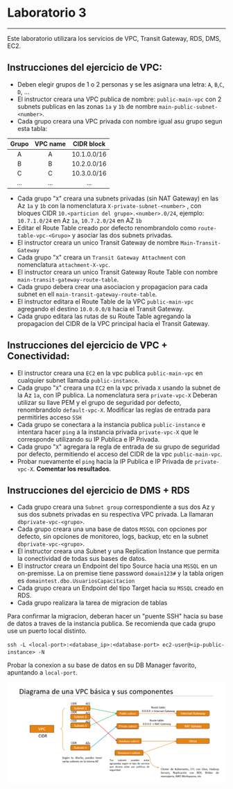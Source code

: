 # Laboratorio 3

---

Este laboratorio utilizara los servicios de VPC, Transit Gateway, RDS, DMS, EC2. 

## Instrucciones del ejercicio de VPC:

  * Deben elegir grupos de 1 o 2 personas y se les asignara una letra: `A`, `B`,`C`, `D`, ...
  * El instructor creara una VPC publica de nombre: `public-main-vpc` con 2 subnets publicas en las zonas `1a` y `1b` de nombre `main-public-subnet-<number>`.
  * Cada grupo creara una VPC privada con nombre igual asu grupo segun esta tabla:

<center>      

| Grupo | VPC name | CIDR block  |
|:-----:|:--------:|:-----------:|
 |   A   |    A     | 10.1.0.0/16 |
 |   B   |    B     | 10.2.0.0/16 |
 |   C   |    C     | 10.3.0.0/16 |
|  ...  |   ...    |     ...     |

</center>

  * Cada grupo "`X`" creara una subnets privadas (sin NAT Gateway) en las Az `1a` y `1b` con la nomenclatura `X-private-subnet-<number>` , con bloques CIDR `10.<particion del grupo>.<number>.0/24`, ejemplo: `10.7.1.0/24` en Az `1a`, `10.7.2.0/24` en AZ `1b`
  * Editar el Route Table creado por defecto renombrandolo como `route-table-vpc-<Grupo>` y asociar las dos subnets privadas.
  * El instructor creara un unico Transit Gateway de nombre `Main-Transit-Gateway`
  * Cada grupo "`X`" creara un `Transit Gateway Attachment` con nomenclatura `attachment-X-vpc`.
  * El instructor creara un unico Transit Gateway Route Table con nombre `main-transit-gateway-route-table`.
  * Cada grupo debera crear una asociacion y propagacion para cada subnet en ell `main-transit-gateway-route-table`.
  * El instructor editara el Route Table de la VPC `public-main-vpc` agregando el destino `10.0.0.0/8` hacia el Transit Gateway.
  * Cada grupo editara las rutas de su Route Table agregando la propagacion del CIDR de la VPC principal hacia el Transit Gateway.

## Instrucciones del ejercicio de VPC + Conectividad:

 * El instructor creara una `EC2` en la vpc publica `public-main-vpc` en cualquier subnet llamada `public-instance`.
 * Cada grupo "`X`" creara una `EC2` en la vpc privada `X` usando la subnet de la Az `1a`, con IP publica. La nomenclatura sera `private-vpc-X`
   Deberan utilizar su llave PEM y el grupo de seguridad por defecto, renombrandolo `default-vpc-X`. Modificar las reglas de entrada para permitirles acceso `SSH`
 * Cada grupo se conectara a la instancia publica `public-instance` e intentara hacer `ping` a la instancia privada `private-vpc-X` que le corresponde utilizando su IP Publica e IP Privada.
 * Cada grupo "`X`" agregara la regla de entrada de su grupo de seguridad por defecto, permitiendo el acceso del CIDR de la vpc `public-main-vpc`.
 * Probar nuevamente el `ping` hacia la IP Publica e IP Privada de `private-vpc-X`. **Comentar los resultados**.

## Instrucciones del ejercicio de DMS + RDS

* Cada grupo creara una `Subnet group` correspondiente a sus dos Az y sus dos subnets privadas en su respectiva VPC privada. La llamaran `dbprivate-vpc-<grupo>`.
* Cada grupo creara una una base de datos `MSSQL` con opciones por defecto, sin opciones de monitoreo, logs, backup, etc en la subnet `dbprivate-vpc-<grupo>`.
* El instructor creara una Subnet y una Replication Instance que permita la conectividad de todas sus bases de datos.
* El instructor creara un Endpoint del tipo Source hacia una `MSSQL` en un on-premisse. La on premise tiene password `domain123#` y la tabla origen es `domaintest.dbo.UsuariosCapacitacion`
* Cada grupo creara un Endpoint del tipo Target hacia su `MSSQL` creado en RDS.
* Cada grupo realizara la tarea de migracion de tablas

Para confirmar la migracion, deberan hacer un "puente SSH" hacia su base de datos a traves de la instancia publica. Se recomienda que cada grupo use un puerto local distinto.

`ssh -L <local-port>:<database_ip>:<database-port> ec2-user@<ip-public-instance> -N`

Probar la conexion a su base de datos en su DB Manager favorito, apuntando a `local-port`.




![img.png](basic-vpc-schema.png)

